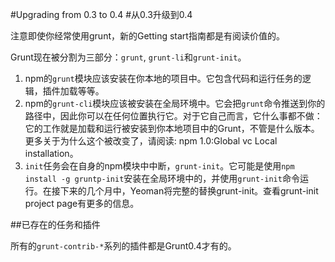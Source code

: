 #Upgrading from 0.3 to 0.4
#从0.3升级到0.4

注意即使你经常使用grunt，新的Getting start指南都是有阅读价值的。

Grunt现在被分割为三部分：`grunt`, `grunt-li`和`grunt-init`。

1.  npm的`grunt`模块应该安装在你本地的项目中。它包含代码和运行任务的逻辑，插件加载等等。
2.  npm的`grunt-cli`模块应该被安装在全局环境中。它会把`grunt`命令推送到你的路径中，因此你可以在任何位置执行它。对于它自己而言，它什么事都不做：它的工作就是加载和运行被安装到你本地项目中的Grunt，不管是什么版本。更多关于为什么这个被改变了，请阅读: npm 1.0:Global vc Local installation。
3.  `init`任务会在自身的npm模块中中断，`grunt-init`。它可能是使用`npm install -g gruntp-init`安装在全局环境中的，并使用`grunt-init`命令运行。在接下来的几个月中，Yeoman将完整的替换grunt-init。查看grunt-init project page有更多的信息。

##已存在的任务和插件

所有的`grunt-contrib-*`系列的插件都是Grunt0.4才有的。